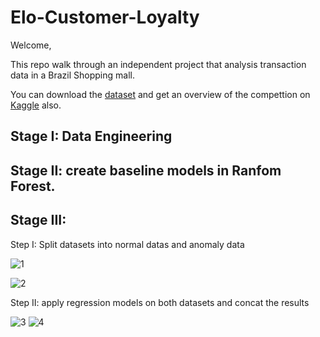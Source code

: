 # Elo-Customer-Loyalty
Welcome,

This repo walk through an independent project that analysis transaction data in a Brazil Shopping mall.

You can download the [dataset](https://www.kaggle.com/competitions/elo-merchant-category-recommendation/data) and get an overview of the compettion on [Kaggle](https://www.kaggle.com/competitions/elo-merchant-category-recommendation) also.

## Stage I: Data Engineering


## Stage II: create baseline models in Ranfom Forest.


## Stage III:

Step I:
Split datasets into normal datas and anomaly data

![1](https://user-images.githubusercontent.com/97998419/223620361-47d5a857-406b-4b32-bac8-132b9682fcd9.png)

![2](https://user-images.githubusercontent.com/97998419/223620440-e8b16f85-c2ee-433f-a4fe-efb185d330ad.png)

Step II: 
apply regression models on both datasets and concat the results

![3](https://user-images.githubusercontent.com/97998419/223620509-b918c8f0-e03f-4305-abad-f99dd9c59e00.png)
![4](https://user-images.githubusercontent.com/97998419/223620581-a6bc2903-cb81-48ad-b1b4-0b207353a981.png)
